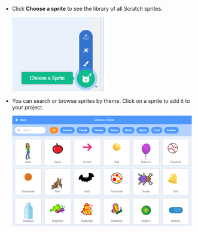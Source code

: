 + Click **Choose a sprite** to see the library of all Scratch sprites.
    
    ![screenshot](images/sprite-library.png)

+ You can search or browse sprites by theme. Click on a sprite to add it to your project.
    
    ![captura de tela](images/sprite-choose.png)